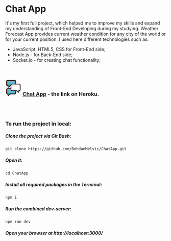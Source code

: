 # Chat App

It's my first full project, which helped me to improve my skills and expand my understanding of Front-End Developing during my studying.
Weather Forecast App provides current weather condition for any city of the world or for your current position.
I used here different technologies such as:

- JavaScript, HTML5, CSS for Front-End side;
- Node.js - for Back-End side;
- Socket.io - for creating chat functionality;


<br>

### ![Chat App](https://github.com/BohdanMelvic/ChatApp/blob/master/public/img/chat_box.png "WeatherForecastApp") [Chat App](https://melvic-chat-app.herokuapp.com/) - the link on Heroku.

<br>
<br>

### To run the project in local:
##### Clone the project via Git Bash: 
```
git clone https://github.com/BohdanMelvic/ChatApp.git
```

##### Open it:
```
cd ChatApp
```

##### Install all required packages in the Terminal:
```
npm i
```

##### Run the combined dev-server:
```
npm run dev
```

##### Open your browser at http://localhost:3000/
<br>

